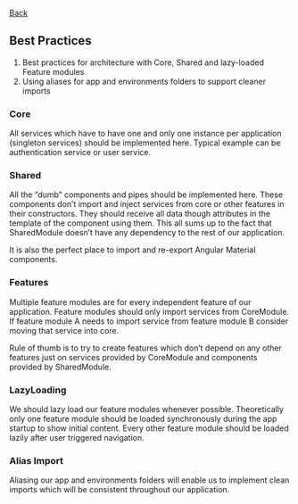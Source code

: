 [Back](../../angular-frontend.md)

## Best Practices

1. Best practices for architecture with Core, Shared and lazy-loaded Feature modules
2. Using aliases for app and environments folders to support cleaner imports

### Core

All services which have to have one and only one instance per application (singleton services) should be implemented here. Typical example can be authentication service or user service. 

### Shared

All the “dumb” components and pipes should be implemented here. These components don’t import and inject services from core or other features in their constructors. They should receive all data though attributes in the template of the component using them. This all sums up to the fact that SharedModule doesn’t have any dependency to the rest of our application.

It is also the perfect place to import and re-export Angular Material components.

### Features

Multiple feature modules are for every independent feature of our application. Feature modules should only import services from CoreModule. If feature module A needs to import service from feature module B consider moving that service into core.

Rule of thumb is to try to create features which don’t depend on any other features just on services provided by CoreModule and components provided by SharedModule.

### LazyLoading

We should lazy load our feature modules whenever possible. Theoretically only one feature module should be loaded synchronously during the app startup to show initial content. Every other feature module should be loaded lazily after user triggered navigation.

### Alias Import 

Aliasing our app and environments folders will enable us to implement clean imports which will be consistent throughout our application.